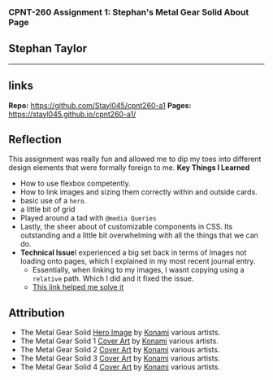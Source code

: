 ### CPNT-260 Assignment 1: Stephan's Metal Gear Solid About Page

## Stephan Taylor

---

## links

**Repo:** https://github.com/Stayl045/cpnt260-a1
**Pages:** https://stayl045.github.io/cpnt260-a1/

## Reflection

This assignment was really fun and allowed me to dip my toes into different design elements that were formally foreign to me.
**Key Things I Learned**

- How to use flexbox competently.
- How to link images and sizing them correctly within and outside cards.
- basic use of a `hero`.
- a little bit of grid
- Played around a tad with `@media Queries`
- Lastly, the sheer about of customizable components in CSS. Its outstanding and a little bit overwhelming with all the things that we can do.
- **Technical Issue**I experienced a big set back in terms of Images not loading onto pages, which I explained in my most recent journal entry.
  - Essentially, when linking to my images, I wasnt copying using a `relative` path. Which I did and it fixed the issue.
  - [This link helped me solve it](https://github.com/mkdocs/mkdocs/issues/1757)

## Attribution

- The Metal Gear Solid [Hero Image](https://www.metalgearinformer.com/?p=28474) by [Konami](https://www.konami.com/en/) various artists.
- The Metal Gear Solid 1 [Cover Art](https://images.pushsquare.com/fc8b1298ef3e0/metal-gear-solid-cover.cover_large.jpg) by [Konami](https://www.konami.com/en/) various artists.
- The Metal Gear Solid 2 [Cover Art](https://e.snmc.io/lk/f/x/b8f6eba1a7ca6693db48ebdba817a659/7788174) by [Konami](https://www.konami.com/en/) various artists.
- The Metal Gear Solid 3 [Cover Art](https://vgboxart.com/boxes/PS2/1278-metal-gear-solid-3-snake-eater.jpg) by [Konami](https://www.konami.com/en/) various artists.
- The Metal Gear Solid 4 [Cover Art](https://external-preview.redd.it/Px5KQc9hhwQnDlAmQ0RUuTAkpynwmnhdNTyv8Eua4n4.jpg?auto=webp&s=ee00f5474545a4cfd3dce68e66df4418424ed209) by [Konami](https://www.konami.com/en/) various artists.
